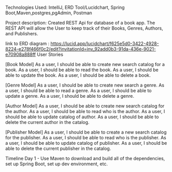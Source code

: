 Technologies Used: IntelliJ, ERD Tool/Lucidchart, Spring Boot,Maven,postgres,pgAdmin, Postman

Project description: Created REST Api for database of a book app. The REST API will allow the User to keep track of their Books, Genres, Authors, and Publishers.

link to ERD diagram : https://lucid.app/lucidchart/f625e5d0-3422-4928-8224-e278f466f0c2/edit?invitationId=inv_92add0b3-91da-436e-9021-e70908a888ff
User Stories

[Book Model] As a user, I should be able to create new search catalog for a book. 
As a user, I should be able to read the book. 
As a user, I should be able to update the book.
As a user, I should be able to delete a book.

[Genre Model] As a user, I should be able to create new search a genre. 
As a user, I should be able to read a genre.
As a user, I should be able to update a genre. 
As a user, I should be able to delete a genre.

[Author Model] As a user, I should be able to create new search catalog for the author.
As a user, I should be able to read who is the author.
As a user, I should be able to update catalog of author. 
As a user, I should be able to delete the current author in the catalog.

[Publisher Model] As a user, I should be able to create a new search catalog for the publisher. 
As a user, I should be able to read who is the publisher.
As a user, I should be able to update catalog of publisher.
As a user, I should be able to delete the current publisher in the catalog.


Timeline 
Day 1 - Use Maven to download and build all of the dependencies, set up Spring Boot, set up dev environment, etc.


